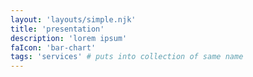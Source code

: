 ```yaml
---
layout: 'layouts/simple.njk'
title: 'presentation'
description: 'lorem ipsum'
faIcon: 'bar-chart'
tags: 'services' # puts into collection of same name
---
```

